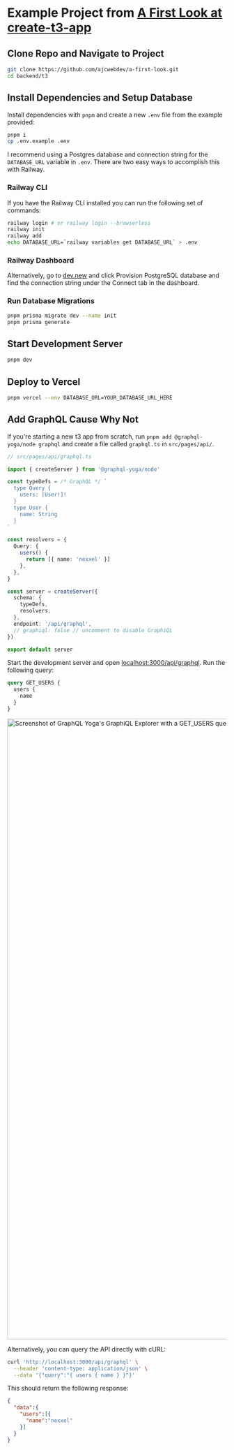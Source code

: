 # Example Project from [A First Look at create-t3-app](https://ajcwebdev.com/2022/08/13/a-first-look-at-create-t3-app/)

## Clone Repo and Navigate to Project

```bash
git clone https://github.com/ajcwebdev/a-first-look.git
cd backend/t3
```

## Install Dependencies and Setup Database

Install dependencies with `pnpm` and create a new `.env` file from the example provided:

```bash
pnpm i
cp .env.example .env
```

I recommend using a Postgres database and connection string for the `DATABASE_URL` variable in `.env`. There are two easy ways to accomplish this with Railway.

### Railway CLI

If you have the Railway CLI installed you can run the following set of commands:

```bash
railway login # or railway login --browserless
railway init
railway add
echo DATABASE_URL=`railway variables get DATABASE_URL` > .env
```

### Railway Dashboard

Alternatively, go to [dev.new](https://dev.new) and click Provision PostgreSQL database and find the connection string under the Connect tab in the dashboard.

### Run Database Migrations

```bash
pnpm prisma migrate dev --name init
pnpm prisma generate
```

## Start Development Server

```bash
pnpm dev
```

## Deploy to Vercel

```bash
pnpm vercel --env DATABASE_URL=YOUR_DATABASE_URL_HERE
```

## Add GraphQL Cause Why Not

If you're starting a new t3 app from scratch, run `pnpm add @graphql-yoga/node graphql` and create a file called `graphql.ts` in `src/pages/api/`.

```ts
// src/pages/api/graphql.ts

import { createServer } from '@graphql-yoga/node'

const typeDefs = /* GraphQL */ `
  type Query {
    users: [User!]!
  }
  type User {
    name: String
  }
`

const resolvers = {
  Query: {
    users() {
      return [{ name: 'nexxel' }]
    },
  },
}

const server = createServer({
  schema: {
    typeDefs,
    resolvers,
  },
  endpoint: '/api/graphql',
  // graphiql: false // uncomment to disable GraphiQL
})

export default server
```

Start the development server and open [localhost:3000/api/graphql](http://localhost:3000/api/graphql). Run the following query:

```graphql
query GET_USERS {
  users {
    name
  }
}
```

<img width="1422" alt="Screenshot of GraphQL Yoga's GraphiQL Explorer with a GET_USERS query executing and returning a JSON object with a user named Nexxel" src="https://user-images.githubusercontent.com/12433465/189302935-e4b0e06c-223c-4a57-b3f5-cb442d0257d0.png">

Alternatively, you can query the API directly with cURL:

```bash
curl 'http://localhost:3000/api/graphql' \
  --header 'content-type: application/json' \
  --data '{"query":"{ users { name } }"}'
```

This should return the following response:

```json
{
  "data":{
    "users":[{
      "name":"nexxel"
    }]
  }
}
```